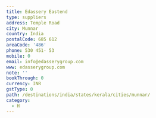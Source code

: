 ```yaml
---
title: Edassery Eastend
type: suppliers
address: Temple Road
city: Munnar
country: India
postalCode: 685 612
areaCode: '486'
phone: 530 451- 53
mobile: 0
email: info@edasserygroup.com
www: edasserygroup.com
note: ''
bookThrough: 0
currency: INR
gstType: 0
path: /destinations/india/states/kerala/cities/munnar/
category:
  - H
---
```


